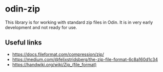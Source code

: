 # odin-zip

This library is for working with standard zip files in Odin. It is in very early development and not ready for use.

## Useful links

* https://docs.fileformat.com/compression/zip/
* https://medium.com/@felixstridsberg/the-zip-file-format-6c8a160d1c34
* https://handwiki.org/wiki/Zip_(file_format)
